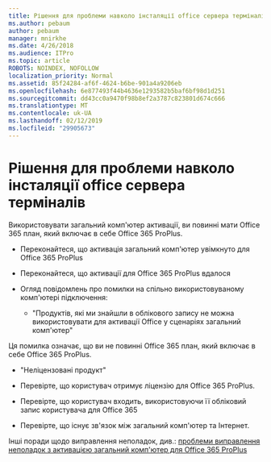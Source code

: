 ```yaml
---
title: Рішення для проблеми навколо інсталяції office сервера терміналів
ms.author: pebaum
author: pebaum
manager: mnirkhe
ms.date: 4/26/2018
ms.audience: ITPro
ms.topic: article
ROBOTS: NOINDEX, NOFOLLOW
localization_priority: Normal
ms.assetid: 85f24284-af6f-4624-b6be-901a4a9206eb
ms.openlocfilehash: 6e877493f44b4636e1293582b5baf6bf98d1d251
ms.sourcegitcommit: dd43cc0a9470f98b8ef2a3787c823801d674c666
ms.translationtype: MT
ms.contentlocale: uk-UA
ms.lasthandoff: 02/12/2019
ms.locfileid: "29905673"
---
```

# <a name="solutions-for-issues-around-installing-office-on-a-terminal-server"></a>Рішення для проблеми навколо інсталяції office сервера терміналів

Використовувати загальний комп'ютер активації, ви повинні мати Office 365 план, який включає в себе Office 365 ProPlus.
  
- Переконайтеся, що активація загальний комп'ютер увімкнуто для Office 365 ProPlus
    
- Переконайтеся, що активації для Office 365 ProPlus вдалося
    
- Огляд повідомлень про помилки на спільно використовуваному комп'ютері підключення:
    
  - "Продуктів, які ми знайшли в облікового запису не можна використовувати для активації Office у сценаріях загальний комп'ютер"
  
Ця помилка означає, що ви не повинні Office 365 план, який включає в себе Office 365 ProPlus.
    
  - "Неліцензовані продукт"
    
  - Перевірте, що користувач отримує ліцензію для Office 365 ProPlus.
    
  - Перевірте, що користувач входить, використовуючи її обліковий запис користувача для Office 365
    
  - Перевірте, що існує зв'язок між загальний комп'ютер та Інтернет.
    
Інші поради щодо виправлення неполадок, див.: [проблеми виправлення неполадок з активацією загальний комп'ютер для Office 365 ProPlus](https://docs.microsoft.com/DeployOffice/troubleshoot-issues-with-shared-computer-activation-for-office-365-proplus)
  

